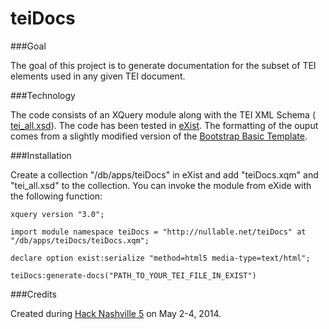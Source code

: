 teiDocs
=======

###Goal

The goal of this project is to generate documentation for the subset of TEI elements used in any given TEI document.

###Technology

The code consists of an XQuery module along with the TEI XML Schema ( [tei_all.xsd](http://www.tei-c.org/release/xml/tei/custom/schema/xsd/tei_all.xsd)). The code has been tested in [eXist](http://exist-db.org/exist/apps/homepage/index.html). The formatting of the ouput comes from a slightly modified version of the [Bootstrap Basic Template](http://getbootstrap.com/getting-started/).

###Installation

Create a collection "/db/apps/teiDocs" in eXist and add "teiDocs.xqm" and "tei_all.xsd" to the collection. You can invoke the module from eXide with the following function:

```xquery
xquery version "3.0";

import module namespace teiDocs = "http://nullable.net/teiDocs" at "/db/apps/teiDocs/teiDocs.xqm";

declare option exist:serialize "method=html5 media-type=text/html";

teiDocs:generate-docs("PATH_TO_YOUR_TEI_FILE_IN_EXIST")
```

###Credits

Created during [Hack Nashville 5](http://hacknashville.com/) on May 2-4, 2014.

